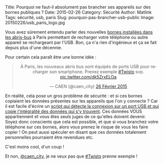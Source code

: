 Title: Pourquoi ne faut-il absolument pas brancher ses appareils sur des bornes publiques ?
Date: 2015-02-26
Category: Sécurité
Author: Matlink
Tags: sécurité, usb, paris
Slug: pourquoi-pas-brancher-usb-public
Image: 20150226/usb_paris_logo.jpg

Vous avez sûrement entendu parler des nouvelles [bornes installées dans les abris-bus](http://www.gizmodo.fr/2015/01/09/ports-usb-abribus-paris.html) à Paris permettant de recharger votre téléphone ou autre appareil se rechargeant par l'USB. Bon, ça n'a rien d'ingénieux et ça se fait depuis plus d'une décennie. 

Pour certain cela paraît être une bonne idée : 
<center>
<blockquote class="twitter-tweet" data-cards="hidden" lang="fr"><p>À Paris, les nouveaux abris bus sont équipés de ports USB pour recharger son smartphone. Prenez exemple <a href="https://twitter.com/hashtag/Twisto?src=hash">#Twisto</a> svp. <a href="http://t.co/dk5ZrxELOa">pic.twitter.com/dk5ZrxELOa</a></p>&mdash; CAEN  (@caen_city) <a href="https://twitter.com/caen_city/status/570859382508027904">26 Février 2015</a></blockquote>
<script async src="/theme/js/twitter_widgets.js" charset="utf-8"></script>
</center>

En réalité, cela pose un gros problème de sécurité : et si ces bornes copiaient les données présentes sur les appareils que l'on y connecte ? Car il est facile d'écrire un [script qui détecte la connexion sur un port USB et qui copie l'intégralité des données qui s'y trouvent](https://codingteam.net/project/usb-dumper). Ces données VOUS appartiennent et vous êtes seuls juges de ce qu'elles doivent devenir. Soyez donc conscients que cela est possible, et que si vous branchez votre téléphone sur ces bornes, alors vous prenez le risque de vous les faire copier !
On peut aussi spéculer en disant que ces données totalement personnelles pourraient être revendues etc.

C'est moins cool, d'un coup !

Et non, [@caen_city](https://twitter.com/caen_city), je ne veux pas que <a href="https://twitter.com/hashtag/Twisto?src=hash">#Twisto</a> prenne exemple !